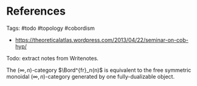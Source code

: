 
# References

Tags: #todo #topology #cobordism

- <https://theoreticalatlas.wordpress.com/2013/04/22/seminar-on-cob-hyp/>

Todo: extract notes from Writenotes.

The $(\infty,n)$-category $\Bord^{fr}_n(n)$ is equivalent to the free symmetric monoidal $(\infty,n)$-category generated by one fully-dualizable object.